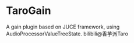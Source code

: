 # TaroGain
A gain plugin based on JUCE framework, using AudioProcessorValueTreeState. bilibili@香芋派Taro
